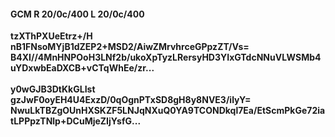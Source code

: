 #### GCM R 20/0c/400 L 20/0c/400
**tzXThPXUeEtrz+/H**<br/>**nB1FNsoMYjB1dZEP2+MSD2/AiwZMrvhrceGPpzZT/Vs=**<br/>**B4XI//4MnHNPOoH3LNf2b/ukoXpTyzLRersyHD3YIxGTdcNNuVLWSMb4uYDxwbEaDXCB+vCTqWhEe/zr...**<br/><br/>
**y0wGJB3DtKkGLIst**<br/>**gzJwF0oyEH4U4ExzD/0qOgnPTxSD8gH8y8NVE3/ilyY=**<br/>**NwuLkTBZgOUnHXSKZF5LNJqNXuQ0YA9TCONDkql7Ea/EtScmPkGe72iatLPPpzTNlp+DCuMjeZIjYsfG...**
